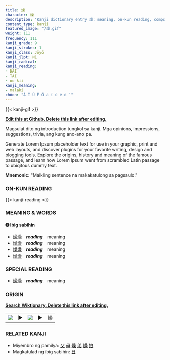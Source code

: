 ```yaml
---
title: 燥
character: 燥
description: "Kanji dictionary entry 燥: meaning, on-kun reading, compounds, origin, related kanji"
content_type: kanji
featured_image: "/燥.gif"
weight: 111
frequency: 111
kanji_grade: 9
kanji_strokes: 1
kanji_class: Jōyō
kanji_jlpt: N1
kanji_radical: 
kanji_reading: 
- DAI
- TAI
- oo-kii
kanji_meaning:
- malaki
chōon: "Ā Ī Ū Ē Ō ā ī ū ē ō ’"
---
```

[//]: # (Don't edit the line below. Kanji animated GIF code is automatically generated.)
{{< kanji-gif >}}

[//]: # (Edit below this line.)

**[Edit this at Github. Delete this link after editing.](https://github.com/tim0g/tim/tree/main/content/kanji/燥/index.md)**

Magsulat dito ng introduction tungkol sa kanji. Mga opinions, impressions, suggestions, trivia, ang kung ano-ano pa.

Generate Lorem Ipsum placeholder text for use in your graphic, print and web layouts, and discover plugins for your favorite writing, design and blogging tools. Explore the origins, history and meaning of the famous passage, and learn how Lorem Ipsum went from scrambled Latin passage to ubiqitous dummy text.
 
**Mnemonic:** "Maikling sentence na makakatulong sa pagsaulo."

### ON-KUN READING

[//]: # (Don't edit the line below. ON-KUN READING code is automatically generated.)
{{< kanji-reading >}}

### MEANING & WORDS

#### ➊ **Ibig sabihin**
  - [燥](../燥)[燥](../燥)　***reading***　meaning
  - [燥](../燥)[燥](../燥)　***reading***　meaning
  - [燥](../燥)[燥](../燥)　***reading***　meaning
  - [燥](../燥)[燥](../燥)　***reading***　meaning

### SPECIAL READING
  - [燥](../燥)[燥](../燥)　***reading***　meaning

### ORIGIN

**[Search Wiktionary. Delete this link after editing.](https://wiktionary.org/wiki/燥)**
<table class="kanji-table"><tr><td>
<img src="60px-燥-bronze.svg.png">
</td><td>▶</td><td>
<img src="60px-燥-oracle.svg.png">
</td><td>▶</td>
<td class="kanji-origin">燥</td>
</tr></table>

### RELATED KANJI
- Miyembro ng pamilya: [父](../父) [母](../母) [燥](../燥) [弟](../弟) [燥](../燥) [娘](../娘)
- Magkatulad ng ibig sabihin: [日](../日)
